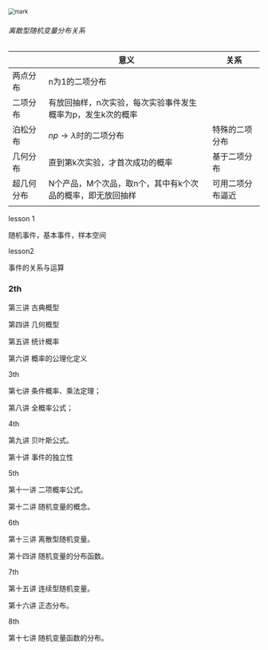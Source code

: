 



<img src="http://mally.oss-cn-qingdao.aliyuncs.com/PicGo上传的图片/20200522/171316407.png" alt="mark" style="zoom: 80%;" />





###### 离散型随机变量分布关系

|            | 意义                                                        | 关系             |
| ---------- | ----------------------------------------------------------- | ---------------- |
| 两点分布   | n为1的二项分布                                              |                  |
| 二项分布   | 有放回抽样，n次实验，每次实验事件发生概率为p，发生k次的概率 |                  |
| 泊松分布   | $np\rightarrow \lambda$时的二项分布                         | 特殊的二项分布   |
| 几何分布   | 直到第k次实验，才首次成功的概率                             | 基于二项分布     |
| 超几何分布 | N个产品，M个次品，取n个，其中有k个次品的概率，即无放回抽样  | 可用二项分布逼近 |
|            |                                                             |                  |









lesson 1

随机事件，基本事件，样本空间

lesson2 

事件的关系与运算



### 2th

第三讲  古典概型     

第四讲  几何概型

第五讲  统计概率

第六讲 概率的公理化定义



3th

第七讲 条件概率、乘法定理； 

第八讲 全概率公式；

4th

第九讲 贝叶斯公式。

第十讲 事件的独立性



5th

第十一讲 二项概率公式。

第十二讲 随机变量的概念。



6th

第十三讲  离散型随机变量。

第十四讲 随机变量的分布函数。



7th

第十五讲  连续型随机变量。

第十六讲  正态分布。

8th

第十七讲  随机变量函数的分布。